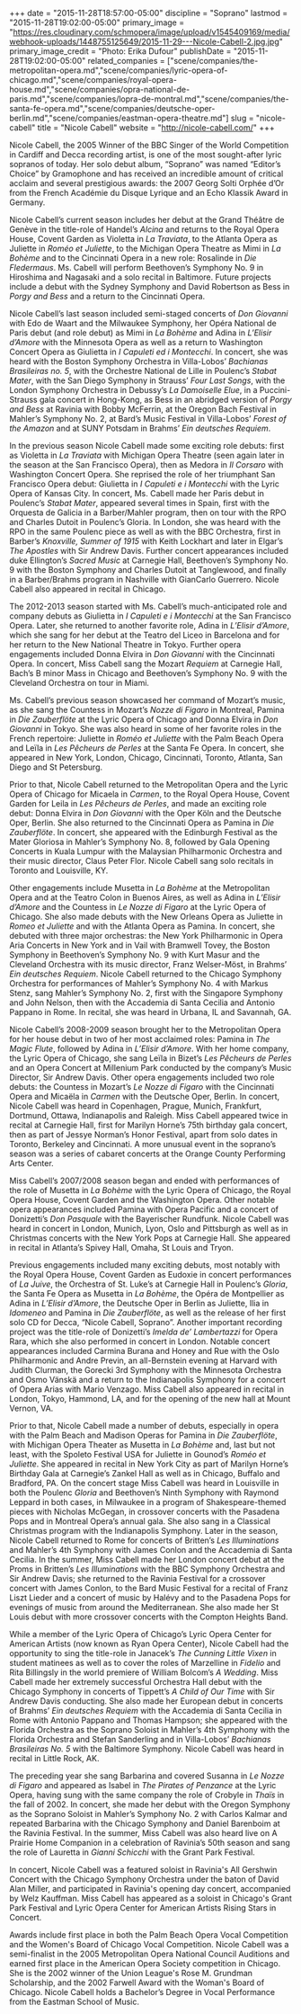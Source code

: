 +++
date = "2015-11-28T18:57:00-05:00"
discipline = "Soprano"
lastmod = "2015-11-28T19:02:00-05:00"
primary_image = "https://res.cloudinary.com/schmopera/image/upload/v1545409169/media/webhook-uploads/1448755125649/2015-11-29---Nicole-Cabell-2.jpg.jpg"
primary_image_credit = "Photo: Erika Dufour"
publishDate = "2015-11-28T19:02:00-05:00"
related_companies = ["scene/companies/the-metropolitan-opera.md","scene/companies/lyric-opera-of-chicago.md","scene/companies/royal-opera-house.md","scene/companies/opra-national-de-paris.md","scene/companies/lopra-de-montral.md","scene/companies/the-santa-fe-opera.md","scene/companies/deutsche-oper-berlin.md","scene/companies/eastman-opera-theatre.md"]
slug = "nicole-cabell"
title = "Nicole Cabell"
website = "http://nicole-cabell.com/"
+++

Nicole Cabell, the 2005 Winner of the BBC Singer of the World Competition in Cardiff and Decca recording artist, is one of the most sought-after lyric sopranos of today. Her solo debut album, “Soprano” was named “Editor’s Choice” by Gramophone and has received an incredible amount of critical acclaim and several prestigious awards: the 2007 Georg Solti Orphée d’Or from the French Académie du Disque Lyrique and an Echo Klassik Award in Germany. 

Nicole Cabell’s current season includes her debut at the Grand Théâtre de Genève in the title-role of Handel’s *Alcina* and returns to the Royal Opera House, Covent Garden as Violetta in *La Traviata*, to the Atlanta Opera as Juliette in *Roméo et Juliette*, to the Michigan Opera Theatre as Mimi in *La Bohème* and to the Cincinnati Opera in a new role: Rosalinde in *Die Fledermaus*. Ms. Cabell will perform Beethoven’s Symphony No. 9 in Hiroshima and Nagasaki and a solo recital in Baltimore. Future projects include a debut with the Sydney Symphony and David Robertson as Bess in *Porgy and Bess* and a return to the Cincinnati Opera.

Nicole Cabell’s last season included semi-staged concerts of *Don Giovanni* with Edo de Waart and the Milwaukee Symphony, her Opéra National de Paris debut (and role debut) as Mimi in *La Bohème* and Adina in *L’Elisir d’Amore* with the Minnesota Opera as well as a return to Washington Concert Opera as Giulietta in *I Capuleti ed i Montecchi*. In concert, she was heard with the Boston Symphony Orchestra in Villa-Lobos’ *Bachianas Brasileiras no. 5*, with the Orchestre National de Lille in Poulenc’s *Stabat Mater*, with the San Diego Symphony in Strauss’ *Four Last Songs*, with the London Symphony Orchestra in Debussy’s *La Damoiselle Elue*, in a Puccini-Strauss gala concert in Hong-Kong, as Bess in an abridged version of *Porgy and Bess* at Ravinia with Bobby McFerrin, at the Oregon Bach Festival in Mahler’s Symphony No. 2, at Bard’s Music Festival in Villa-Lobos’ *Forest of the Amazon* and at SUNY Potsdam in Brahms’ *Ein deutsches Requiem*.

In the previous season Nicole Cabell made some exciting role debuts: first as Violetta in *La Traviata* with Michigan Opera Theatre (seen again later in the season at the San Francisco Opera), then as Medora in *Il Corsaro* with Washington Concert Opera. She reprised the role of her triumphant San Francisco Opera debut: Giulietta in *I Capuleti e i Montecchi* with the Lyric Opera of Kansas City. In concert, Ms. Cabell made her Paris debut in Poulenc’s *Stabat Mater*, appeared several times in Spain, first with the Orquesta de Galicia in a Barber/Mahler program, then on tour with the RPO and Charles Dutoit in Poulenc’s Gloria. In London, she was heard with the RPO in the same Poulenc piece as well as with the BBC Orchestra, first in Barber’s *Knoxville, Summer of 1915* with Keith Lockhart and later in Elgar’s *The Apostles* with Sir Andrew Davis. Further concert appearances included duke Ellington’s *Sacred Music* at Carnegie Hall, Beethoven’s Symphony No. 9 with the Boston Symphony and Charles Dutoit at Tanglewood, and finally in a Barber/Brahms program in Nashville with GianCarlo Guerrero. Nicole Cabell also appeared in recital in Chicago.

The 2012-2013 season started with Ms. Cabell’s much-anticipated role and company debuts as Giulietta in *I Capuleti e i Montecchi* at the San Francisco Opera. Later, she returned to another favorite role, Adina in *L’Elisir d’Amore*, which she sang for her debut at the Teatro del Liceo in Barcelona and for her return to the New National Theatre in Tokyo. Further opera engagements included Donna Elvira in *Don Giovanni* with the Cincinnati Opera. In concert, Miss Cabell sang the Mozart *Requiem* at Carnegie Hall, Bach’s B minor Mass in Chicago and Beethoven’s Symphony No. 9 with the Cleveland Orchestra on tour in Miami.

Ms. Cabell’s previous season showcased her command of Mozart’s music, as she sang the Countess in Mozart’s *Nozze di Figaro* in Montreal, Pamina in *Die Zauberflöte* at the Lyric Opera of Chicago and Donna Elvira in *Don Giovanni* in Tokyo. She was also heard in some of her favorite roles in the French repertoire: Juliette in *Roméo et Juliette* with the Palm Beach Opera and Leïla in *Les Pêcheurs de Perles* at the Santa Fe Opera. In concert, she appeared in New York, London, Chicago, Cincinnati, Toronto, Atlanta, San Diego and St Petersburg.

Prior to that, Nicole Cabell returned to the Metropolitan Opera and the Lyric Opera of Chicago for Micaela in *Carmen*, to the Royal Opera House, Covent Garden for Leila in *Les Pêcheurs de Perles*, and made an exciting role debut: Donna Elvira in *Don Giovanni* with the Oper Köln and the Deutsche Oper, Berlin. She also returned to the Cincinnati Opera as Pamina in *Die Zauberflöte*. In concert, she appeared with the Edinburgh Festival as the Mater Gloriosa in Mahler’s Symphony No. 8, followed by Gala Opening Concerts in Kuala Lumpur with the Malaysian Philharmonic Orchestra and their music director, Claus Peter Flor. Nicole Cabell sang solo recitals in Toronto and Louisville, KY.

Other engagements include Musetta in *La Bohème* at the Metropolitan Opera and at the Teatro Colon in Buenos Aires, as well as Adina in *L’Elisir d’Amore* and the Countess in *Le Nozze di Figaro* at the Lyric Opera of Chicago. She also made debuts with the New Orleans Opera as Juliette in *Romeo et Juliette* and with the Atlanta Opera as Pamina. In concert, she debuted with three major orchestras: the New York Philharmonic in Opera Aria Concerts in New York and in Vail with Bramwell Tovey, the Boston Symphony in Beethoven’s Symphony No. 9 with Kurt Masur and the Cleveland Orchestra with its music director, Franz Welser-Möst, in Brahms’ *Ein deutsches Requiem*. Nicole Cabell returned to the Chicago Symphony Orchestra for performances of Mahler’s Symphony No. 4 with Markus Stenz, sang Mahler’s Symphony No. 2, first with the Singapore Symphony and John Nelson, then with the Accademia di Santa Cecilia and Antonio Pappano in Rome. In recital, she was heard in Urbana, IL and Savannah, GA.

Nicole Cabell’s 2008-2009 season brought her to the Metropolitan Opera for her house debut in two of her most acclaimed roles: Pamina in *The Magic Flute*, followed by Adina in *L’Elisir d’Amore*. With her home company, the Lyric Opera of Chicago, she sang Leïla in Bizet’s *Les Pêcheurs de Perles* and an Opera Concert at Millenium Park conducted by the company’s Music Director, Sir Andrew Davis. Other opera engagements included two role debuts: the Countess in Mozart’s *Le Nozze di Figaro* with the Cincinnati Opera and Micaëla in *Carmen* with the Deutsche Oper, Berlin. In concert, Nicole Cabell was heard in Copenhagen, Prague, Munich, Frankfurt, Dortmund, Ottawa, Indianapolis and Raleigh. Miss Cabell appeared twice in recital at Carnegie Hall, first for Marilyn Horne’s 75th birthday gala concert, then as part of Jessye Norman’s Honor Festival, apart from solo dates in Toronto, Berkeley and Cincinnati. A more unusual event in the soprano’s season was a series of cabaret concerts at the Orange County Performing Arts Center.

Miss Cabell’s 2007/2008 season began and ended with performances of the role of Musetta in *La Bohème* with the Lyric Opera of Chicago, the Royal Opera House, Covent Garden and the Washington Opera. Other notable opera appearances included Pamina with Opera Pacific and a concert of Donizetti’s *Don Pasquale* with the Bayerischer Rundfunk. Nicole Cabell was heard in concert in London, Munich, Lyon, Oslo and Pittsburgh as well as in Christmas concerts with the New York Pops at Carnegie Hall. She appeared in recital in Atlanta’s Spivey Hall, Omaha, St Louis and Tryon. 

Previous engagements included many exciting debuts, most notably with the Royal Opera House, Covent Garden as Eudoxie in concert performances of *La Juive*, the Orchestra of St. Luke’s at Carnegie Hall in Poulenc’s *Gloria*, the Santa Fe Opera as Musetta in *La Bohème*, the Opéra de Montpellier as Adina in *L’Elisir d’Amore*, the Deutsche Oper in Berlin as Juliette, Ilia in *Idomeneo* and Pamina in *Die Zauberflöte*, as well as the release of her first solo CD for Decca, “Nicole Cabell, Soprano”. Another important recording project was the title-role of Donizetti’s *Imelda de’ Lambertazzi* for Opera Rara, which she also performed in concert in London. Notable concert appearances included Carmina Burana and Honey and Rue with the Oslo Philharmonic and Andre Previn, an all-Bernstein evening at Harvard with Judith Clurman, the Gorecki 3rd Symphony with the Minnesota Orchestra and Osmo Vänskä and a return to the Indianapolis Symphony for a concert of Opera Arias with Mario Venzago. Miss Cabell also appeared in recital in London, Tokyo, Hammond, LA, and for the opening of the new hall at Mount Vernon, VA. 

Prior to that, Nicole Cabell made a number of debuts, especially in opera with the Palm Beach and Madison Operas for Pamina in *Die Zauberflöte*, with Michigan Opera Theater as Musetta in *La Bohème* and, last but not least, with the Spoleto Festival USA for Juliette in Gounod’s *Roméo et Juliette*. She appeared in recital in New York City as part of Marilyn Horne’s Birthday Gala at Carnegie’s Zankel Hall as well as in Chicago, Buffalo and Bradford, PA. On the concert stage Miss Cabell was heard in Louisville in both the Poulenc *Gloria* and Beethoven’s Ninth Symphony with Raymond Leppard in both cases, in Milwaukee in a program of Shakespeare-themed pieces with Nicholas McGegan, in crossover concerts with the Pasadena Pops and in Montreal Opera’s annual gala. She also sang in a Classical Christmas program with the Indianapolis Symphony. Later in the season, Nicole Cabell returned to Rome for concerts of Britten’s *Les Illuminations* and Mahler’s 4th Symphony with James Conlon and the Accademia di Santa Cecilia. In the summer, Miss Cabell made her London concert debut at the Proms in Britten’s *Les Illuminations* with the BBC Symphony Orchestra and Sir Andrew Davis; she returned to the Ravinia Festival for a crossover concert with James Conlon, to the Bard Music Festival for a recital of Franz Liszt Lieder and a concert of music by Halévy and to the Pasadena Pops for evenings of music from around the Mediterranean. She also made her St Louis debut with more crossover concerts with the Compton Heights Band.

While a member of the Lyric Opera of Chicago’s Lyric Opera Center for American Artists (now known as Ryan Opera Center), Nicole Cabell had the opportunity to sing the title-role in Janacek’s *The Cunning Little Vixen* in student matinees as well as to cover the roles of Marzelline in *Fidelio* and Rita Billingsly in the world premiere of William Bolcom’s *A Wedding*. Miss Cabell made her extremely successful Orchestra Hall debut with the Chicago Symphony in concerts of Tippett’s *A Child of Our Time* with Sir Andrew Davis conducting. She also made her European debut in concerts of Brahms’ *Ein deutsches Requiem* with the Accademia di Santa Cecilia in Rome with Antonio Pappano and Thomas Hampson; she appeared with the Florida Orchestra as the Soprano Soloist in Mahler’s 4th Symphony with the Florida Orchestra and Stefan Sanderling and in Villa-Lobos’ *Bachianas Brasileiras No. 5* with the Baltimore Symphony. Nicole Cabell was heard in recital in Little Rock, AK.

The preceding year she sang Barbarina and covered Susanna in *Le Nozze di Figaro* and appeared as Isabel in *The Pirates of Penzance* at the Lyric Opera, having sung with the same company the role of Crobyle in *Thaïs* in the fall of 2002. In concert, she made her debut with the Oregon Symphony as the Soprano Soloist in Mahler’s Symphony No. 2 with Carlos Kalmar and repeated Barbarina with the Chicago Symphony and Daniel Barenboim at the Ravinia Festival. In the summer, Miss Cabell was also heard live on A Prairie Home Companion in a celebration of Ravinia’s 50th season and sang the role of Lauretta in *Gianni Schicchi* with the Grant Park Festival.

In concert, Nicole Cabell was a featured soloist in Ravinia's All Gershwin Concert with the Chicago Symphony Orchestra under the baton of David Alan Miller, and participated in Ravinia's opening day concert, accompanied by Welz Kauffman. Miss Cabell has appeared as a soloist in Chicago's Grant Park Festival and Lyric Opera Center for American Artists Rising Stars in Concert. 

Awards include first place in both the Palm Beach Opera Vocal Competition and the Women's Board of Chicago Vocal Competition. Nicole Cabell was a semi-finalist in the 2005 Metropolitan Opera National Council Auditions and earned first place in the American Opera Society competition in Chicago. She is the 2002 winner of the Union League's Rose M. Grundman Scholarship, and the 2002 Farwell Award with the Woman's Board of Chicago. Nicole Cabell holds a Bachelor’s Degree in Vocal Performance from the Eastman School of Music. 
